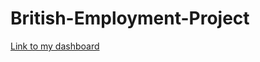 # British-Employment-Project

[Link to my dashboard](https://public.tableau.com/app/profile/louella.g/viz/BritishJobsperIndustry/Dashboard1)
